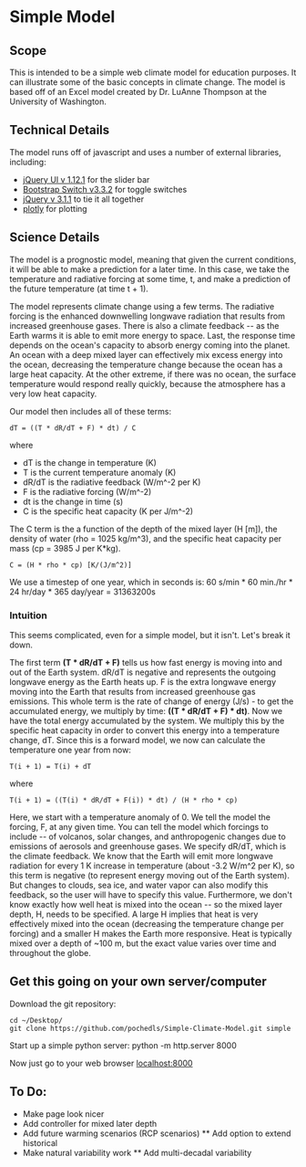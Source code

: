 # Simple Model

## Scope

This is intended to be a simple web climate model for education purposes. It can illustrate some of the basic concepts in climate change. The model is based off of an Excel model created by Dr. LuAnne Thompson at the University of Washington. 

## Technical Details

The model runs off of javascript and uses a number of external libraries, including: 
* [jQuery UI v 1.12.1](https://jqueryui.com/) for the slider bar
* [Bootstrap Switch v3.3.2](http://www.bootstrap-switch.org) for toggle switches
* [jQuery v 3.1.1](https://jquery.com/) to tie it all together
* [plotly](https://plot.ly/javascript/) for plotting

## Science Details

The model is a prognostic model, meaning that given the current conditions, it will be able to make a prediction for a later time. In this case, we take the temperature and radiative forcing at some time, t, and make a prediction of the future temperature (at time t + 1). 

The model represents climate change using a few terms. The radiative forcing is the enhanced downwelling longwave radiation that results from increased greenhouse gases. There is also a climate feedback -- as the Earth warms it is able to emit more energy to space. Last, the response time depends on the ocean's capacity to absorb energy coming into the planet. An ocean with a deep mixed layer can effectively mix excess energy into the ocean, decreasing the temperature change because the ocean has a large heat capacity. At the other extreme, if there was no ocean, the surface temperature would respond really quickly, because the atmosphere has a very low heat capacity. 

Our model then includes all of these terms:

	dT = ((T * dR/dT + F) * dt) / C

where
* dT is the change in temperature (K)
* T is the current temperature anomaly (K)
* dR/dT is the radiative feedback (W/m^-2 per K)
* F is the radiative forcing (W/m^-2)
* dt is the change in time (s)
* C is the specific heat capacity (K per J/m^-2)

The C term is the a function of the depth of the mixed layer (H [m]), the density of water (rho = 1025 kg/m^3), and the specific heat capacity per mass (cp = 3985 J per K*kg).

	C = (H * rho * cp) [K/(J/m^2)]

We use a timestep of one year, which in seconds is:
	60 s/min * 60 min./hr * 24 hr/day * 365 day/year = 31363200s

### Intuition

This seems complicated, even for a simple model, but it isn't. Let's break it down. 

The first term **(T * dR/dT + F)** tells us how fast energy is moving into and out of the Earth system. dR/dT is negative and represents the outgoing longwave energy as the Earth heats up. F is the extra longwave energy moving into the Earth that results from increased greenhouse gas emissions. This whole term is the rate of change of energy (J/s) - to get the accumulated energy, we multiply by time: **((T * dR/dT + F) * dt)**. Now we have the total energy accumulated by the system. We multiply this by the specific heat capacity in order to convert this energy into a temperature change, dT. Since this is a forward model, we now can calculate the temperature one year from now: 

	T(i + 1) = T(i) + dT

where 

	T(i + 1) = ((T(i) * dR/dT + F(i)) * dt) / (H * rho * cp)

Here, we start with a temperature anomaly of 0. We tell the model the forcing, F, at any given time. You can tell the model which forcings to include -- of volcanos, solar changes, and anthropogenic changes due to emissions of aerosols and greenhouse gases. We specify dR/dT, which is the climate feedback. We know that the Earth will emit more longwave radiation for every 1 K increase in temperature (about -3.2 W/m^2 per K), so this term is negative (to represent energy moving out of the Earth system). But changes to clouds, sea ice, and water vapor can also modify this feedback, so the user will have to specify this value. Furthermore, we don't know exactly how well heat is mixed into the ocean -- so the mixed layer depth, H, needs to be specified. A large H implies that heat is very effectively mixed into the ocean (decreasing the temperature change per forcing) and a smaller H makes the Earth more responsive. Heat is typically mixed over a depth of ~100 m, but the exact value varies over time and throughout the globe. 

## Get this going on your own server/computer

Download the git repository:

	cd ~/Desktop/
	git clone https://github.com/pochedls/Simple-Climate-Model.git simple

Start up a simple python server: 
	python -m http.server 8000

Now just go to your web browser [localhost:8000](localhost:8000)

## To Do:
* Make page look nicer
* Add controller for mixed later depth
* Add future warming scenarios (RCP scenarios)
** Add option to extend historical
* Make natural variability work
** Add multi-decadal variability










